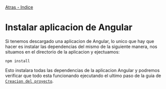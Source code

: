 [Atras - Indice](https://github.com/daniel18acevedo/DA2-Tecnologia/tree/angular-create-project)

# Instalar aplicacion de Angular

Si tenemos descargado una aplicacion de Angular, lo unico que hay que hacer es instalar las dependencias del mismo de la siguiente manera, nos situamos en el directorio de la aplicacion y ejectuamos:

```CMD
npm install
```

Esto instalara todas las dependencias de la aplicacion Angular y podremos verificar que todo esta funcionando ejecutando el ultimo paso de la guia de [`Creacion del proyecto`](https://github.com/daniel18acevedo/DA2-Tecnologia/blob/angular-create-project/angular-new-project.md).

